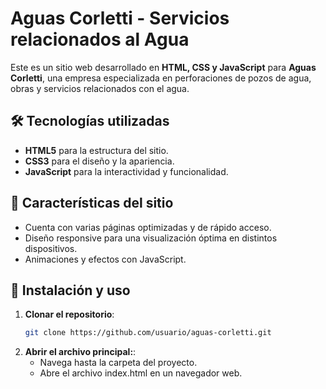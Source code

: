 # Aguas Corletti - Servicios relacionados al Agua

Este es un sitio web desarrollado en **HTML, CSS y JavaScript** para **Aguas Corletti**, una empresa especializada en perforaciones de pozos de agua, obras y servicios relacionados con el agua.

## 🛠 Tecnologías utilizadas
- **HTML5** para la estructura del sitio.
- **CSS3** para el diseño y la apariencia.
- **JavaScript** para la interactividad y funcionalidad.

## 🚀 Características del sitio
- Cuenta con varias páginas optimizadas y de rápido acceso.
- Diseño responsive para una visualización óptima en distintos dispositivos.
- Animaciones y efectos con JavaScript.

## 📂 Instalación y uso

1. **Clonar el repositorio**:
   ```bash
   git clone https://github.com/usuario/aguas-corletti.git

2. **Abrir el archivo principal:**:
    - Navega hasta la carpeta del proyecto.
    - Abre el archivo index.html en un navegador web.
  

